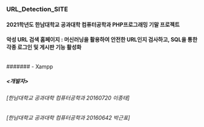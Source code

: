 ### URL_Detection_SITE
#### 2021학년도 한남대학교 공과대학 컴퓨터공학과 PHP프로그래밍 기말 프로젝트
#### 악성 URL 검색 홈페이지 : 머신러닝을 활용하여 안전한 URL인지 검사하고, SQL을 통한 각종 로그인 및 게시판 기능 활성화
###### <Tools>
####### - Xampp
##### <개발자>
###### [한남대학교 공과대학 컴퓨터공학과 20160720 이종태] 
###### [한남대학교 공과대학 컴퓨터공학과 20160642 박근표]

